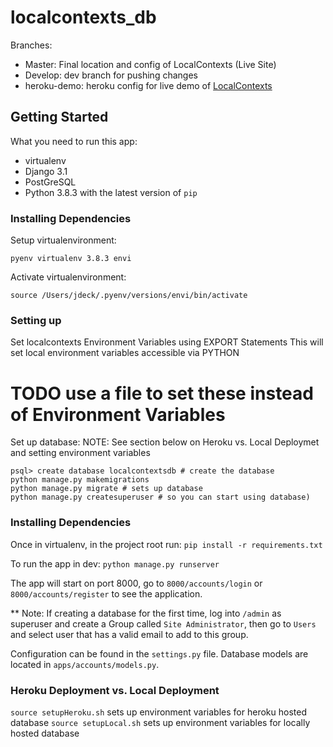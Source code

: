 # localcontexts_db
Branches:
- Master: Final location and config of LocalContexts (Live Site)
- Develop: dev branch for pushing changes
- heroku-demo: heroku config for live demo of [LocalContexts](https://localcontexts.herokuapp.com/)

## Getting Started
What you need to run this app:
- virtualenv
- Django 3.1
- PostGreSQL
- Python 3.8.3 with the latest version of `pip`

### Installing Dependencies
Setup virtualenvironment:
```
pyenv virtualenv 3.8.3 envi
```

Activate virtualenvironment:
```
source /Users/jdeck/.pyenv/versions/envi/bin/activate
```

### Setting up
Set localcontexts Environment Variables using EXPORT Statements
This will set local environment variables accessible via PYTHON
# TODO use a file to set these instead of Environment Variables


Set up database:
NOTE: See section below on Heroku vs. Local Deploymet and setting environment variables
```
psql> create database localcontextsdb # create the database
python manage.py makemigrations
python manage.py migrate # sets up database
python manage.py createsuperuser # so you can start using database)
```

### Installing Dependencies
Once in virtualenv, in the project root run:
```pip install -r requirements.txt```

To run the app in dev:
```python manage.py runserver```

The app will start on port 8000, go to `8000/accounts/login` or `8000/accounts/register` to see the application.

** Note:
If creating a database for the first time, log into `/admin` as superuser and create a Group called `Site Administrator`, then go to `Users` and select user that has a valid email to add to this group.

Configuration can be found in the `settings.py` file.
Database models are located in `apps/accounts/models.py`.

### Heroku Deployment vs. Local Deployment
```source setupHeroku.sh``` sets up environment variables for heroku hosted database
```source setupLocal.sh``` sets up environment variables for locally hosted database


